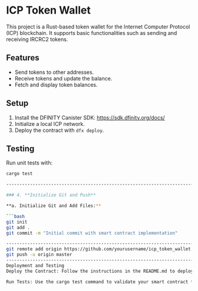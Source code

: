# ICP Token Wallet

This project is a Rust-based token wallet for the Internet Computer Protocol (ICP) blockchain. It supports basic functionalities such as sending and receiving IRCRC2 tokens.

## Features

- Send tokens to other addresses.
- Receive tokens and update the balance.
- Fetch and display token balances.

## Setup

1. Install the DFINITY Canister SDK: https://sdk.dfinity.org/docs/
2. Initialize a local ICP network.
3. Deploy the contract with `dfx deploy`.

## Testing

Run unit tests with:

```bash
cargo test

---------------------------------------------------------------------------------------------------------------

### 4. **Initialize Git and Push**

**a. Initialize Git and Add Files:**

```bash
git init
git add .
git commit -m "Initial commit with smart contract implementation"

-----------------------------------------------------------------------------------------------------------------------
git remote add origin https://github.com/yourusername/icp_token_wallet.git
git push -u origin master
----------------------------------------------------------------------------------------------------------------------
Deployment and Testing
Deploy the Contract: Follow the instructions in the README.md to deploy your smart contract to the ICP network.

Run Tests: Use the cargo test command to validate your smart contract functionality.






